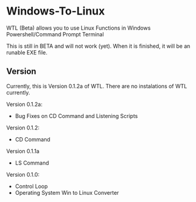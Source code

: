 # Windows-To-Linux
WTL (Beta) allows you to use Linux Functions in Windows Powershell/Command Prompt Terminal

This is still in BETA and will not work (yet). When it is finished, it will be an runable EXE file.

## Version
Currently, this is Version 0.1.2a of WTL. There are no instalations of WTL currently.

Version 0.1.2a:
- Bug Fixes on CD Command and Listening Scripts

Version 0.1.2:
- CD Command

Version 0.1.1a
- LS Command

Version 0.1.0: 
- Control Loop
- Operating System Win to Linux Converter
